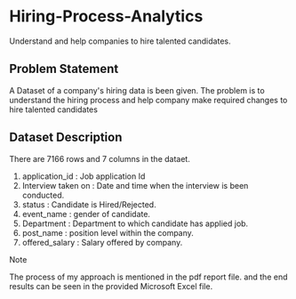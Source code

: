 # Hiring-Process-Analytics
Understand and help companies to hire talented candidates.
## Problem Statement
A Dataset of a company's hiring data is been given. The problem is to understand the hiring process and help company make required changes to hire talented candidates
## Dataset Description
There are 7166 rows and 7 columns in the dataet.
1. application_id : Job application Id
2. Interview taken on : Date and time when the interview is been conducted.
3. status : Candidate is Hired/Rejected.
4. event_name : gender of candidate.
5. Department : Department to which candidate has applied job.
6. post_name : position level within the company.
7. offered_salary : Salary offered by company.
> [!NOTE]
> The process of my approach is mentioned in the pdf report file. and the end results can be seen in the provided Microsoft Excel file.
